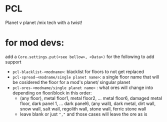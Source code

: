 # PCL
Planet v planet /mix tech with a twist! 

# for mod devs:
add a `Core.settings.put(<see bellow>, <Data>)` for the following to add support
- `pcl-blacklist-<modname>`: blacklist for floors to not get replaced
- `pcl-spread-<modname/single planet name>`: a single floor name that will be cosidered the floor for a mod's planet/ singular planet
- `pcl-ores-<modname/single planet name>` : what ores will change into depending on floor/block in this order:
  - (any floor), metal floor1, metal floor2, ... metal floor6, damaged metal floor, dark panel 1, ... dark panel6, (any wall), dark metal, dirt wall, snow wall, salt wall, regolith wall, stone wall, ferric stone wall
  - leave blank or just `","` and those cases will leave the ore as is
